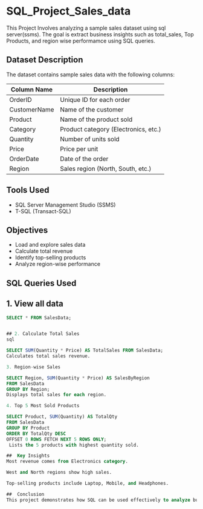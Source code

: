 # SQL_Project_Sales_data

This Project Involves analyzing a sample sales dataset using sql server(ssms). The goal is extract business insights such as total_sales, Top Products, and region wise performamce using SQL queries. 

##  Dataset Description


The dataset contains sample sales data with the following columns:

| Column Name    | Description                          |
|----------------|--------------------------------------|
| OrderID        | Unique ID for each order             |
| CustomerName   | Name of the customer                 |
| Product        | Name of the product sold             |
| Category       | Product category (Electronics, etc.) |
| Quantity       | Number of units sold                 |
| Price          | Price per unit                       |
| OrderDate      | Date of the order                    |
| Region         | Sales region (North, South, etc.)    |



##  Tools Used

- SQL Server Management Studio (SSMS)
- T-SQL (Transact-SQL)

  
##  Objectives

- Load and explore sales data
- Calculate total revenue
- Identify top-selling products
- Analyze region-wise performance

  
##  SQL Queries Used

##  1. View all data

```sql
SELECT * FROM SalesData;


## 2. Calculate Total Sales
sql

SELECT SUM(Quantity * Price) AS TotalSales FROM SalesData;
Calculates total sales revenue.

3. Region-wise Sales

SELECT Region, SUM(Quantity * Price) AS SalesByRegion
FROM SalesData
GROUP BY Region;
Displays total sales for each region.

4. Top 5 Most Sold Products

SELECT Product, SUM(Quantity) AS TotalQty
FROM SalesData
GROUP BY Product
ORDER BY TotalQty DESC
OFFSET 0 ROWS FETCH NEXT 5 ROWS ONLY;
 Lists the 5 products with highest quantity sold.

##  Key Insights
Most revenue comes from Electronics category.

West and North regions show high sales.

Top-selling products include Laptop, Mobile, and Headphones.

##  Conclusion
This project demonstrates how SQL can be used effectively to analyze business sales data, extract trends, and support data-driven decision-making.


